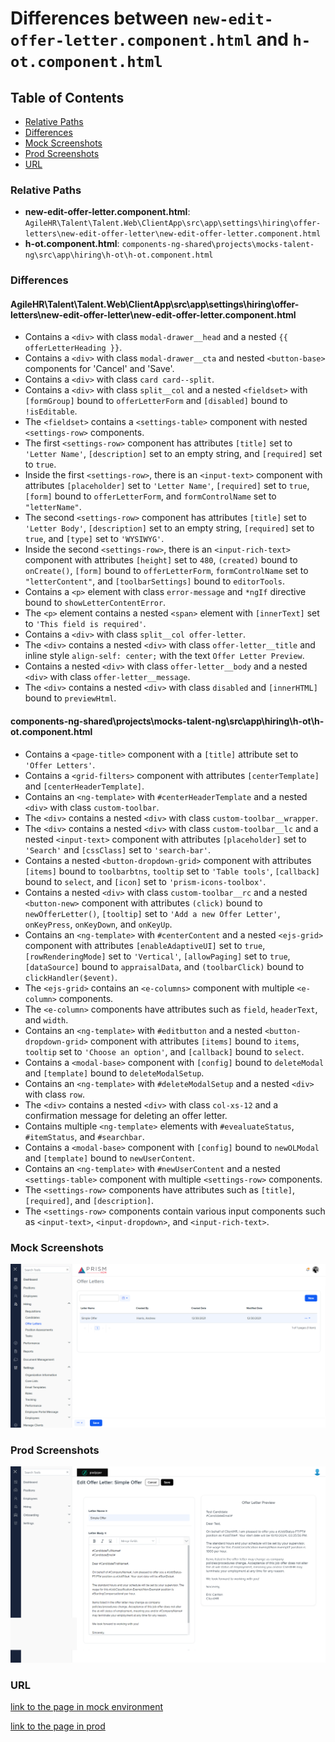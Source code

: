 # Differences between `new-edit-offer-letter.component.html` and `h-ot.component.html`

## Table of Contents

-   [Relative Paths](#relative-paths)
-   [Differences](#differences)
-   [Mock Screenshots](#mock-screenshots)
-   [Prod Screenshots](#prod-screenshots)
-   [URL](#url)

### Relative Paths

-   **new-edit-offer-letter.component.html**: `AgileHR\Talent\Talent.Web\ClientApp\src\app\settings\hiring\offer-letters\new-edit-offer-letter\new-edit-offer-letter.component.html`
-   **h-ot.component.html**: `components-ng-shared\projects\mocks-talent-ng\src\app\hiring\h-ot\h-ot.component.html`

### Differences

#### AgileHR\Talent\Talent.Web\ClientApp\src\app\settings\hiring\offer-letters\new-edit-offer-letter\new-edit-offer-letter.component.html

-   Contains a `<div>` with class `modal-drawer__head` and a nested `{{ offerLetterHeading }}`.
-   Contains a `<div>` with class `modal-drawer__cta` and nested `<button-base>` components for 'Cancel' and 'Save'.
-   Contains a `<div>` with class `card card--split`.
-   Contains a `<div>` with class `split__col` and a nested `<fieldset>` with `[formGroup]` bound to `offerLetterForm` and `[disabled]` bound to `!isEditable`.
-   The `<fieldset>` contains a `<settings-table>` component with nested `<settings-row>` components.
-   The first `<settings-row>` component has attributes `[title]` set to `'Letter Name'`, `[description]` set to an empty string, and `[required]` set to `true`.
-   Inside the first `<settings-row>`, there is an `<input-text>` component with attributes `[placeholder]` set to `'Letter Name'`, `[required]` set to `true`, `[form]` bound to `offerLetterForm`, and `formControlName` set to `"letterName"`.
-   The second `<settings-row>` component has attributes `[title]` set to `'Letter Body'`, `[description]` set to an empty string, `[required]` set to `true`, and `[type]` set to `'WYSIWYG'`.
-   Inside the second `<settings-row>`, there is an `<input-rich-text>` component with attributes `[height]` set to `480`, `(created)` bound to `onCreate()`, `[form]` bound to `offerLetterForm`, `formControlName` set to `"letterContent"`, and `[toolbarSettings]` bound to `editorTools`.
-   Contains a `<p>` element with class `error-message` and `*ngIf` directive bound to `showLetterContentError`.
-   The `<p>` element contains a nested `<span>` element with `[innerText]` set to `'This field is required'`.
-   Contains a `<div>` with class `split__col offer-letter`.
-   The `<div>` contains a nested `<div>` with class `offer-letter__title` and inline style `align-self: center;` with the text `Offer Letter Preview`.
-   Contains a nested `<div>` with class `offer-letter__body` and a nested `<div>` with class `offer-letter__message`.
-   The `<div>` contains a nested `<div>` with class `disabled` and `[innerHTML]` bound to `previewHtml`.

#### components-ng-shared\projects\mocks-talent-ng\src\app\hiring\h-ot\h-ot.component.html

-   Contains a `<page-title>` component with a `[title]` attribute set to `'Offer Letters'`.
-   Contains a `<grid-filters>` component with attributes `[centerTemplate]` and `[centerHeaderTemplate]`.
-   Contains an `<ng-template>` with `#centerHeaderTemplate` and a nested `<div>` with class `custom-toolbar`.
-   The `<div>` contains a nested `<div>` with class `custom-toolbar__wrapper`.
-   The `<div>` contains a nested `<div>` with class `custom-toolbar__lc` and a nested `<input-text>` component with attributes `[placeholder]` set to `'Search'` and `[cssClass]` set to `'search-bar'`.
-   Contains a nested `<button-dropdown-grid>` component with attributes `[items]` bound to `toolbarbtns`, `tooltip` set to `'Table tools'`, `[callback]` bound to `select`, and `[icon]` set to `'prism-icons-toolbox'`.
-   Contains a nested `<div>` with class `custom-toolbar__rc` and a nested `<button-new>` component with attributes `(click)` bound to `newOfferLetter()`, `[tooltip]` set to `'Add a new Offer Letter'`, `onKeyPress`, `onKeyDown`, and `onKeyUp`.
-   Contains an `<ng-template>` with `#centerContent` and a nested `<ejs-grid>` component with attributes `[enableAdaptiveUI]` set to `true`, `[rowRenderingMode]` set to `'Vertical'`, `[allowPaging]` set to `true`, `[dataSource]` bound to `appraisalData`, and `(toolbarClick)` bound to `clickHandler($event)`.
-   The `<ejs-grid>` contains an `<e-columns>` component with multiple `<e-column>` components.
-   The `<e-column>` components have attributes such as `field`, `headerText`, and `width`.
-   Contains an `<ng-template>` with `#editbutton` and a nested `<button-dropdown-grid>` component with attributes `[items]` bound to `items`, `tooltip` set to `'Choose an option'`, and `[callback]` bound to `select`.
-   Contains a `<modal-base>` component with `[config]` bound to `deleteModal` and `[template]` bound to `deleteModalSetup`.
-   Contains an `<ng-template>` with `#deleteModalSetup` and a nested `<div>` with class `row`.
-   The `<div>` contains a nested `<div>` with class `col-xs-12` and a confirmation message for deleting an offer letter.
-   Contains multiple `<ng-template>` elements with `#evealuateStatus`, `#itemStatus`, and `#searchbar`.
-   Contains a `<modal-base>` component with `[config]` bound to `newOLModal` and `[template]` bound to `newUserContent`.
-   Contains an `<ng-template>` with `#newUserContent` and a nested `<settings-table>` component with multiple `<settings-row>` components.
-   The `<settings-row>` components have attributes such as `[title]`, `[required]`, and `[description]`.
-   The `<settings-row>` components contain various input components such as `<input-text>`, `<input-dropdown>`, and `<input-rich-text>`.

### Mock Screenshots

![Mock Screenshot](./h-ot-mock.png)

### Prod Screenshots

![Prod Screenshot](./new-edit-offer-letter-prod.png)

### URL

[link to the page in mock environment](http://localhost:4340/hiring/h-ot)

[link to the page in prod](https://piedpiper.agilehr.net/core/settings/hiring/offer-letters)
